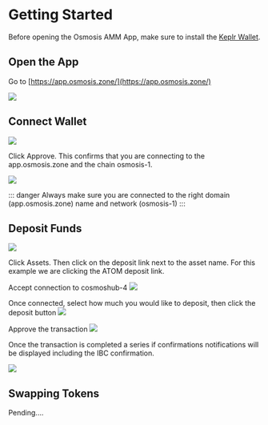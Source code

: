 # Getting Started
Before opening the Osmosis AMM App, make sure to install the [Keplr Wallet](../wallets/keplr).

## Open the App
Go to [https://app.osmosis.zone/](https://app.osmosis.zone/)

![](../assets/started-trade-page.png)

## Connect Wallet
![](../assets/connect-wallet.png)

Click Approve. This confirms that you are connecting to the app.osmosis.zone and the chain osmosis-1.

![](../assets/keplr-connect.png)

::: danger Always make sure you are connected to the right domain (app.osmosis.zone) name and network (osmosis-1) 
:::

## Deposit Funds

![](../assets/started-assets-page.png)

Click Assets. Then click on the deposit link next to the asset name. For this example we are clicking the ATOM deposit link. 

Accept connection to cosmoshub-4
![](../assets/connect-cosmoshub.png)

Once connected, select how much you would like to deposit, then click the deposit button
![](../assets/deposit-dialog.png)

Approve the transaction
![](../assets/approve-tramsaction.png)

Once the transaction is completed a series if confirmations notifications will  be displayed including the IBC confirmation.

![](../assets/confirm-2.png)

## Swapping Tokens

Pending....


 
